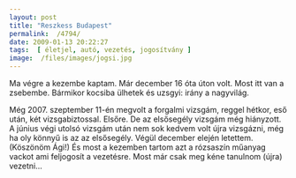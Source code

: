 ```yaml
---
layout: post
title: "Reszkess Budapest"
permalink:  /4794/ 
date: 2009-01-13 20:22:27
tags:  [ életjel, autó, vezetés, jogosítvány ] 
image:  /files/images/jogsi.jpg 
---
```

Ma végre a kezembe kaptam. Már december 16 óta úton volt. Most itt van a zsebembe. Bármikor kocsiba ülhetek és uzsgyi: irány a nagyvilág.



<!--break-->  
Még 2007. szeptember 11-én megvolt a forgalmi vizsgám, reggel hétkor, eső után, két vizsgabiztossal. Elsőre. De az elsősegély vizsgám még hiányzott. A június végi utolsó vizsgám után nem sok kedvem volt újra vizsgázni, még ha oly könnyű is az az elsősegély. Végül december elején letettem. (Köszönöm Ági!) És most a kezemben tartom azt a rózsaszín műanyag vackot ami feljogosít a vezetésre. Most már csak meg kéne tanulnom (újra) vezetni...

&nbsp;


